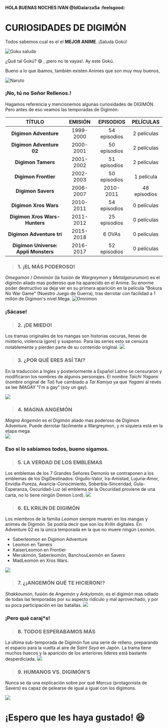 
#### HOLA BUENAS NOCHES IVAN @IdGalarzaSa  :feelsgood: 

# CURIOSIDADES DE DIGIMÓN

Todos sabemos cual es el el **MEJOR ANIME**. ¡Saluda Gokú!

![Goku saluda](http://pa1.narvii.com/6705/18b7793b41c82008591c13baa3cc8b0ee81ff541_00.gif)

¿Qué tal Gokú? :smile: , ¡pero no te vayas!. Ay este Gokú.

Bueno a lo que íbamos, también existen Animes que son muy muy buenos,

![Naruto](https://em.wattpad.com/1889a5e27f833f9a6bb364759f95b35c5a2d8780/68747470733a2f2f73332e616d617a6f6e6177732e636f6d2f776174747061642d6d656469612d736572766963652f53746f7279496d6167652f426d4f2d4a5972377564567576773d3d2d32302e313465623330636436623031393035393530323538323635303131332e676966)
### **¡No, tú no Señor Rellenos.!**
Hagamos referencia y mencionemos algunas curiosidades de DIGIMÓN.
Pero antes de eso veamos las temporadas de Digimón: 

**TÍTULO**   | **EMISIÓN** | **EPISODIOS** | **PELÍCULAS**
:---------: | :------: | :----------: | :---------:
**Digimon Adventure** | 1999-2000 | 54 episodios | 2 películas
**Digimon Adventure 02** | 2000-2001 | 50 episodios | 2 películas
**Digimon Tamers** | 2001-2002 | 51 episodios | 2 películas
**Digimon Frontier** | 2002-2003 | 50 episodios | 1 película
**Digimon Savers** | 2006-2007 |  2010-2011 | 48 episodios | 1 película
**Digimon Xros Wars** | 2010-2011 | 54 episodios | 0 películas
**Digimon Xros Wars-Hunters** | 2011-2012 | 25 episodios | 0 películas
**Digimon Adventure tri** | 2015-2018 | 6 OVAs | 0 películas
**Digimon Universe: Appli Monsters** | 2016-2017 | 52 episodios | 0 películas


> ### **1. ¡EL MÁS PODEROSO!**

_Omegamón_ / _Omnimón_ (la fusión de _Wargreymon_ y _Metalgarurumon_) es el digimón aliado mas poderoso que ha aparecido en el Anime. Su enorme poder destructivo se deja ver en su primera aparición en la película "Bokura No War Game" (Nuestro Juego de Guerra), tras derrotar con facilidad a 1 millón de Digimon's nivel Mega. 
![Omnimon](https://78.media.tumblr.com/27ac847074d7150374391ba56fb45d72/tumblr_oybdomZYdv1tztztno1_500.gif)
### ¡Sácase!



> ### **2. ¡DE MIEDO!**

Los tramas originales de los mangas son historias oscuras, llenas de misterio, violencia (gore) y suspenso. Para las series esto se censura notablemente y pierden parte de su contenido original.
![](https://k42.kn3.net/taringa/1/7/9/0/7/7/70/mastergreymon/7BC.jpg?257)

> ### **3. ¿POR QUÉ ERES ASÍ TAI?**

En la traducción a Ingles y posteriormente a Español Latino se censuraron y modificaron los nombres de algunos personajes. El nombre _Taichi Yagami_ (nombre original de _Tai_) fue cambiado a _Tai Kamiya_ ya que _Yagami_ al revés se lee IMAGAY "I'm a gay" (soy un gay).

![](https://media1.tenor.com/images/9ff7cdf68673f086fe06e758d3d876a1/tenor.gif?itemid=4939381)


>### **4. MAGNA ANGEMÓN**

_Magna Angemón_ es el Digimón aliado mas poderoso de Digimon Adventure. Puede derrotar fácilmente a Wargreymon, y ni siquiera está en la etapa mega.  
![](https://78.media.tumblr.com/98ed334c6a57eb167ded0357b21eff8d/tumblr_ntl8r4LOQM1t3nvmho1_500.gif)
### Eso sí lo sabíamos todos, bueno sigamos.

> ### **5. LA VERDAD DE LOS EMBLEMAS**

Los emblemas de los 7 Grandes Señores Demonio se contraponen a los emblemas de los DigiDestinados: Orgullo-Valor, Ira-Amistad, Lujuria-Amor, Envidia-Pureza, Avaricia-Conocimiento, Soberbia-Sinceridad, Gula-Esperanza, Oscuridad-Luz (el emblema de la Oscuridad proviene de una carta, no lo tiene ningún Demon Lord).
![](http://images5.fanpop.com/image/photos/26900000/Digimon-Digital-Monsters-digimon-26940694-333-499.gif)


> ### **6. EL KRILIN DE DIGIMÓN**

Los miembros de la familia _Leomon_ siempre mueren en los mangas y animes de Digimón. Se podría decir que son los _Krilin_ digitales. En Adventure 02 es la única temporada en la que no muere ningún Leomón. 
- Saberleomon en Digimon Adventure 
- Leomon en Tamers 
- KaiserLeomon en Frontier 
- Merukimón, Saberleomón, BanchouLeomón en Savers 
- MadLeomón en Xros Wars. 

![](https://images3.memedroid.com/images/UPLOADED321/56eb376d7c0ed.jpeg)

> ### **7. ¿¡ANGEMÓN QUÉ TE HICIERON!?**

_Shakkoumón_, fusión de _Angemón_ y _Ankylomón_, es el digimón mas odiado de todas las temporadas por su aspecto ridículo y mal aprovechado, y por su poca participación en las batallas.
![](https://pa1.narvii.com/6402/cd209710871f97a96fffd51d7977cf6edb86c052_hq.gif)
###  ¡Pero qué caraj*s!


> ### **8. TODOS ESPERABAMOS MÁS**

La ultima sub-temporada de Digimón fue una serie de relleno, preparando el espacio para la vuelta al aire de _Saint Seya_ en Japón. La trama tiene muchos huecos y la aparición de los anteriores lideres está bastante desperdiciada. 
![](https://k38.kn3.net/taringa/1/7/9/0/7/7/70/mastergreymon/376.jpg?6298)

> ### **9. HUMANOS VS. DIGIMÓN'S**

Nunca se da una explicación sobre por qué _Marcus_ (protagonista de Savers) es capaz de pelearse de igual a igual con los digimons. 

![](http://i0.kym-cdn.com/photos/images/original/000/332/461/1bd.gif)

# ¡Espero que les haya gustado! :laughing: 
